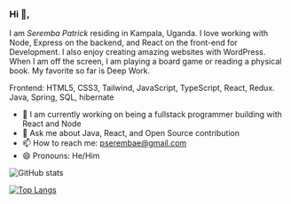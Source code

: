 ### Hi 👋, 
I am *Seremba Patrick* residing in Kampala, Uganda. I love working with Node, Express on the backend, and React on the front-end for Development. I also enjoy creating amazing websites with WordPress. When I am off the screen, I am playing a board game or reading a physical book. My favorite so far is Deep Work.

Frontend: HTML5, CSS3, Tailwind, JavaScript, TypeScript, React, Redux. Java, Spring, SQL, hibernate 

- 🌱 I am currently working on being a fullstack programmer building with React and Node 
-  💬 Ask me about Java, React, and Open Source contribution
- 📫 How to reach me: pserembae@gmail.com 
- 😄 Pronouns: He/Him

![GitHub stats](https://github-readme-stats.vercel.app/api?username=Seremba&show_icons=true) 

[![Top Langs](https://github-readme-stats.vercel.app/api/top-langs/?username=Seremba&layout=compact)](https://github.com/anuraghazra/github-readme-stats)








